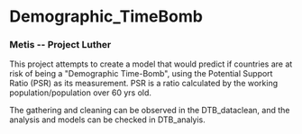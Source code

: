 # Demographic_TimeBomb

### Metis -- Project Luther

This project attempts to create a model that would predict if countries are at risk of being a "Demographic Time-Bomb", using the Potential Support Ratio (PSR) as its measurement. PSR is a ratio calculated by the working population/population over 60 yrs old. 

The gathering and cleaning can be observed in the DTB_dataclean, and the analysis and models can be checked in DTB_analyis. 
